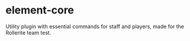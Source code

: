 # element-core
Utility plugin with essential commands for staff and players, made for the Rollerite team test.
